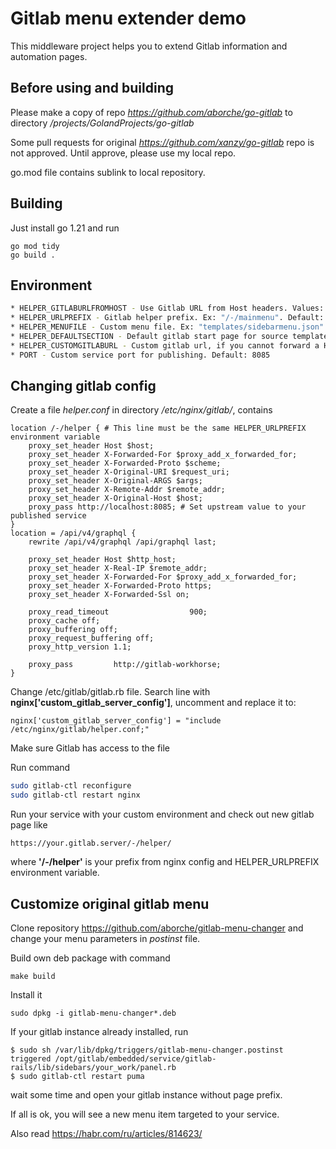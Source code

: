 # Gitlab menu extender demo

This middleware project helps you to extend Gitlab information and automation pages.

## Before using and building

Please make a copy of repo _https://github.com/aborche/go-gitlab_ to directory _/projects/GolandProjects/go-gitlab_

Some pull requests for original _https://github.com/xanzy/go-gitlab_ repo is not approved. Until approve, please use my local repo.

go.mod file contains sublink to local repository.

## Building

Just install go 1.21 and run 
```shell
go mod tidy
go build .
```

## Environment
```bash
* HELPER_GITLABURLFROMHOST - Use Gitlab URL from Host headers. Values: 0/1. Default: 1 
* HELPER_URLPREFIX - Gitlab helper prefix. Ex: "/-/mainmenu". Default: "/-/helper"
* HELPER_MENUFILE - Custom menu file. Ex: "templates/sidebarmenu.json". Default: "templates/sidebarmenushort.json"
* HELPER_DEFAULTSECTION - Default gitlab start page for source template. Ex: "/dashboard/groups". Default: "/dashboard/projects"
* HELPER_CUSTOMGITLABURL - Custom gitlab url, if you cannot forward a Host header to service. Default: undefined
* PORT - Custom service port for publishing. Default: 8085
```

## Changing gitlab config

Create a file _helper.conf_ in directory _/etc/nginx/gitlab/_, contains
```
location /-/helper { # This line must be the same HELPER_URLPREFIX environment variable
	proxy_set_header Host $host;
	proxy_set_header X-Forwarded-For $proxy_add_x_forwarded_for;
	proxy_set_header X-Forwarded-Proto $scheme;
	proxy_set_header X-Original-URI $request_uri;
	proxy_set_header X-Original-ARGS $args;
	proxy_set_header X-Remote-Addr $remote_addr;
	proxy_set_header X-Original-Host $host;
	proxy_pass http://localhost:8085; # Set upstream value to your published service
}
location = /api/v4/graphql {
    rewrite /api/v4/graphql /api/graphql last;

    proxy_set_header Host $http_host;
    proxy_set_header X-Real-IP $remote_addr;
    proxy_set_header X-Forwarded-For $proxy_add_x_forwarded_for;
    proxy_set_header X-Forwarded-Proto https;
    proxy_set_header X-Forwarded-Ssl on;

    proxy_read_timeout                  900;
    proxy_cache off;
    proxy_buffering off;
    proxy_request_buffering off;
    proxy_http_version 1.1;

    proxy_pass         http://gitlab-workhorse;
}
```
Change /etc/gitlab/gitlab.rb file. Search line with **nginx['custom_gitlab_server_config']**, uncomment and replace it to:
```
nginx['custom_gitlab_server_config'] = "include /etc/nginx/gitlab/helper.conf;"
```
Make sure Gitlab has access to the file

Run command
```bash
sudo gitlab-ctl reconfigure
sudo gitlab-ctl restart nginx
```

Run your service with your custom environment and check out new gitlab page like
```
https://your.gitlab.server/-/helper/
```
where **'/-/helper'** is your prefix from nginx config and HELPER_URLPREFIX environment variable.

## Customize original gitlab menu

Clone repository https://github.com/aborche/gitlab-menu-changer and change your menu parameters in _postinst_ file.

Build own deb package with command
```
make build
```
Install it
```
sudo dpkg -i gitlab-menu-changer*.deb
```
If your gitlab instance already installed, run
```shell
$ sudo sh /var/lib/dpkg/triggers/gitlab-menu-changer.postinst triggered /opt/gitlab/embedded/service/gitlab-rails/lib/sidebars/your_work/panel.rb
$ sudo gitlab-ctl restart puma
```
wait some time and open your gitlab instance without page prefix.

If all is ok, you will see a new menu item targeted to your service.

Also read https://habr.com/ru/articles/814623/
